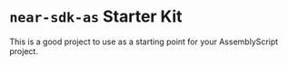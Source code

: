 # `near-sdk-as` Starter Kit

This is a good project to use as a starting point for your AssemblyScript project.

